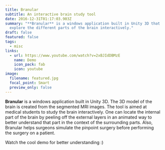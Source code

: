 ```yaml
---
title: Branular
subtitle: An interactive brain study tool
date: 2016-12-31T01:17:03.903Z
summary: "**Branular** is a windows application built in Unity 3D that helps
  explore the different parts of the brain interactively."
draft: false
featured: false
tags:
  - misc
links:
  - url: https://www.youtube.com/watch?v=2xBJIdDBMzE
    name: Demo
    icon_pack: fab
    icon: youtube
image:
  filename: featured.jpg
  focal_point: Smart
  preview_only: false
---
```

**Branular** is a windows application built in Unity 3D. The 3D model of the brain is created from the segmented MRI images. The tool is aimed at medical students to study the brain interactively. One can locate the internal part of the brain by peeling off the external layers in an animated way to better understand that part in the context of the surrounding parts. Also, Branular helps surgeons simulate the pinpoint surgery before performing the surgery on a patient.

Watch the cool demo for better understanding :)